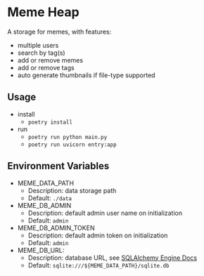 Meme Heap
===========

A storage for memes, with features:
- multiple users
- search by tag(s)
- add or remove memes
- add or remove tags
- auto generate thumbnails if file-type supported

Usage
-----------
+ install
    - `poetry install`
+ run
    - `poetry run python main.py`
    - `poetry run uvicorn entry:app`

Environment Variables
---------------------
+ MEME_DATA_PATH
    + Description: data storage path
    + Default: `./data`
+ MEME_DB_ADMIN
    + Description: default admin user name on initialization
    + Default: `admin`
+ MEME_DB_ADMIN_TOKEN
    + Description: default admin token on initialization
    + Default: `admin`
+ MEME_DB_URL:
    + Description: database URL, see [SQLAlchemy Engine Docs](https://www.osgeo.cn/sqlalchemy/core/engines.html)
    + Default: `sqlite:///${MEME_DATA_PATH}/sqlite.db`
